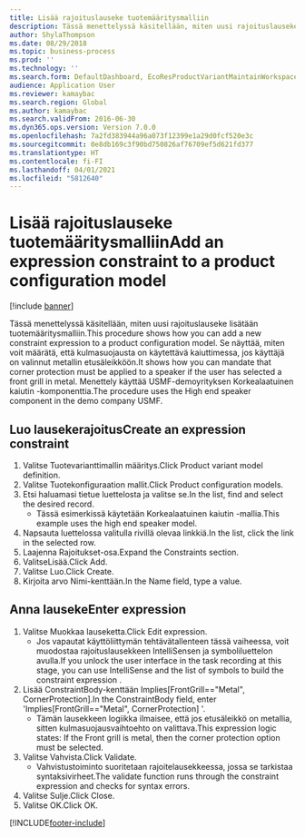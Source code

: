 ```yaml
---
title: Lisää rajoituslauseke tuotemääritysmalliin
description: Tässä menettelyssä käsitellään, miten uusi rajoituslauseke lisätään tuotemääritysmalliin.
author: ShylaThompson
ms.date: 08/29/2018
ms.topic: business-process
ms.prod: ''
ms.technology: ''
ms.search.form: DefaultDashboard, EcoResProductVariantMaintainWorkspace, PCProductConfigurationModelListPage, PCProductConfigurationModelDetails, SysClientPolymorphicCreateSelector, PCConstraintEditor, PCRuntimeConfiguratorValidate
audience: Application User
ms.reviewer: kamaybac
ms.search.region: Global
ms.author: kamaybac
ms.search.validFrom: 2016-06-30
ms.dyn365.ops.version: Version 7.0.0
ms.openlocfilehash: 7a2fd383944a96a073f12399e1a29d0fcf520e3c
ms.sourcegitcommit: 0e8db169c3f90bd750826af76709ef5d621fd377
ms.translationtype: HT
ms.contentlocale: fi-FI
ms.lasthandoff: 04/01/2021
ms.locfileid: "5812640"
---
```

# <a name="add-an-expression-constraint-to-a-product-configuration-model"></a><span data-ttu-id="9e7b8-103">Lisää rajoituslauseke tuotemääritysmalliin</span><span class="sxs-lookup"><span data-stu-id="9e7b8-103">Add an expression constraint to a product configuration model</span></span>

[!include [banner](../../includes/banner.md)]

<span data-ttu-id="9e7b8-104">Tässä menettelyssä käsitellään, miten uusi rajoituslauseke lisätään tuotemääritysmalliin.</span><span class="sxs-lookup"><span data-stu-id="9e7b8-104">This procedure shows how you can add a new constraint expression to a product configuration model.</span></span> <span data-ttu-id="9e7b8-105">Se näyttää, miten voit määrätä, että kulmasuojausta on käytettävä kaiuttimessa, jos käyttäjä on valinnut metallin etusäleikköön.</span><span class="sxs-lookup"><span data-stu-id="9e7b8-105">It shows how you can mandate that corner protection must be applied to a speaker if the user has selected a front grill in metal.</span></span> <span data-ttu-id="9e7b8-106">Menettely käyttää USMF-demoyrityksen Korkealaatuinen kaiutin -komponenttia.</span><span class="sxs-lookup"><span data-stu-id="9e7b8-106">The procedure uses the High end speaker component in the demo company USMF.</span></span>


## <a name="create-an-expression-constraint"></a><span data-ttu-id="9e7b8-107">Luo lausekerajoitus</span><span class="sxs-lookup"><span data-stu-id="9e7b8-107">Create an expression constraint</span></span>
1. <span data-ttu-id="9e7b8-108">Valitse Tuotevarianttimallin määritys.</span><span class="sxs-lookup"><span data-stu-id="9e7b8-108">Click Product variant model definition.</span></span>
2. <span data-ttu-id="9e7b8-109">Valitse Tuotekonfiguraation mallit.</span><span class="sxs-lookup"><span data-stu-id="9e7b8-109">Click Product configuration models.</span></span>
3. <span data-ttu-id="9e7b8-110">Etsi haluamasi tietue luettelosta ja valitse se.</span><span class="sxs-lookup"><span data-stu-id="9e7b8-110">In the list, find and select the desired record.</span></span>
    * <span data-ttu-id="9e7b8-111">Tässä esimerkissä käytetään Korkealaatuinen kaiutin -mallia.</span><span class="sxs-lookup"><span data-stu-id="9e7b8-111">This example uses the high end speaker model.</span></span>  
4. <span data-ttu-id="9e7b8-112">Napsauta luettelossa valitulla rivillä olevaa linkkiä.</span><span class="sxs-lookup"><span data-stu-id="9e7b8-112">In the list, click the link in the selected row.</span></span>
5. <span data-ttu-id="9e7b8-113">Laajenna Rajoitukset-osa.</span><span class="sxs-lookup"><span data-stu-id="9e7b8-113">Expand the Constraints section.</span></span>
6. <span data-ttu-id="9e7b8-114">ValitseLisää.</span><span class="sxs-lookup"><span data-stu-id="9e7b8-114">Click Add.</span></span>
7. <span data-ttu-id="9e7b8-115">Valitse Luo.</span><span class="sxs-lookup"><span data-stu-id="9e7b8-115">Click Create.</span></span>
8. <span data-ttu-id="9e7b8-116">Kirjoita arvo Nimi-kenttään.</span><span class="sxs-lookup"><span data-stu-id="9e7b8-116">In the Name field, type a value.</span></span>

## <a name="enter-expression"></a><span data-ttu-id="9e7b8-117">Anna lauseke</span><span class="sxs-lookup"><span data-stu-id="9e7b8-117">Enter expression</span></span>
1. <span data-ttu-id="9e7b8-118">Valitse Muokkaa lauseketta.</span><span class="sxs-lookup"><span data-stu-id="9e7b8-118">Click Edit expression.</span></span>
    * <span data-ttu-id="9e7b8-119">Jos vapautat käyttöliittymän tehtävätallenteen tässä vaiheessa, voit muodostaa rajoituslausekkeen IntelliSensen ja symboliluettelon avulla.</span><span class="sxs-lookup"><span data-stu-id="9e7b8-119">If you unlock the user interface in the task recording at this stage, you can use IntelliSense and the list of symbols to build the constraint expression .</span></span>  
2. <span data-ttu-id="9e7b8-120">Lisää ConstraintBody-kenttään Implies[FrontGrill=="Metal", CornerProtection].</span><span class="sxs-lookup"><span data-stu-id="9e7b8-120">In the ConstraintBody field, enter 'Implies[FrontGrill=="Metal", CornerProtection] '.</span></span>
    * <span data-ttu-id="9e7b8-121">Tämän lausekkeen logiikka ilmaisee, että jos etusäleikkö on metallia, sitten kulmasuojausvaihtoehto on valittava.</span><span class="sxs-lookup"><span data-stu-id="9e7b8-121">This expression logic states: If the Front grill is  metal, then the corner protection option must be selected.</span></span>  
3. <span data-ttu-id="9e7b8-122">Valitse Vahvista.</span><span class="sxs-lookup"><span data-stu-id="9e7b8-122">Click Validate.</span></span>
    * <span data-ttu-id="9e7b8-123">Vahvistustoiminto suoritetaan rajoitelausekkeessa, jossa se tarkistaa syntaksivirheet.</span><span class="sxs-lookup"><span data-stu-id="9e7b8-123">The validate function runs through the constraint expression and checks for syntax errors.</span></span>  
4. <span data-ttu-id="9e7b8-124">Valitse Sulje.</span><span class="sxs-lookup"><span data-stu-id="9e7b8-124">Click Close.</span></span>
5. <span data-ttu-id="9e7b8-125">Valitse OK.</span><span class="sxs-lookup"><span data-stu-id="9e7b8-125">Click OK.</span></span>



[!INCLUDE[footer-include](../../../includes/footer-banner.md)]